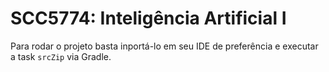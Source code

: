 # SCC5774: Inteligência Artificial I

Para rodar o projeto basta inportá-lo em seu IDE de preferência e executar a task `srcZip` via Gradle.
